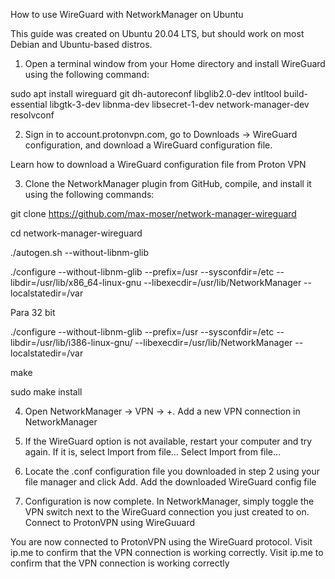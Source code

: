 How to use WireGuard with NetworkManager on Ubuntu 

This guide was created on Ubuntu 20.04 LTS, but should work on most Debian and Ubuntu-based distros.

1. Open a terminal window from your Home directory and install WireGuard using the following command:

sudo apt install wireguard git dh-autoreconf libglib2.0-dev intltool build-essential libgtk-3-dev libnma-dev libsecret-1-dev network-manager-dev resolvconf

2. Sign in to account.protonvpn.com, go to Downloads → WireGuard configuration, and download a WireGuard configuration file.

Learn how to download a WireGuard configuration file from Proton VPN 

3. Clone the NetworkManager plugin from GitHub, compile, and install it using the following commands:

git clone https://github.com/max-moser/network-manager-wireguard

cd network-manager-wireguard

./autogen.sh --without-libnm-glib

./configure --without-libnm-glib --prefix=/usr --sysconfdir=/etc --libdir=/usr/lib/x86_64-linux-gnu --libexecdir=/usr/lib/NetworkManager --localstatedir=/var

Para 32 bit

./configure --without-libnm-glib --prefix=/usr --sysconfdir=/etc --libdir=/usr/lib/i386-linux-gnu/ --libexecdir=/usr/lib/NetworkManager --localstatedir=/var


make   

sudo make install

4. Open NetworkManager → VPN → +.
Add a new VPN connection in NetworkManager

5. If the WireGuard option is not available, restart your computer and try again. If it is, select Import from file… 
Select Import from file...

6. Locate the .conf configuration file you downloaded in step 2 using your file manager and click Add.
Add the downloaded WireGuard config file

7. Configuration is now complete. In NetworkManager, simply toggle the VPN switch next to the WireGuard connection you just created to on.
Connect to ProtonVPN using WireGuuard

You are now connected to ProtonVPN using the WireGuard protocol. Visit ip.me to confirm that the VPN connection is working correctly.
Visit ip.me to confirm that the VPN connection is working correctly